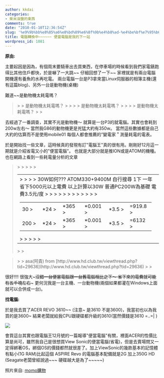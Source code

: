 ```yaml
---
author: kkdai
categories:
- 柴米油鹽的東西
comments: true
date: "2010-01-10T12:36:54Z"
slug: '%e9%9b%bb%e8%85%a6%e8%bd%89%e6%8f%9b%e4%b8%ad-%e4%be%bf%e7%95%b6%e9%9b%bb%e8%85%a6%e6%98%af%e6%88%91%e7%9a%84%e4%b8%8b%e4%b8%80%e7%ab%99'
title: 電腦轉換中~~~~~~ 便當電腦是我的下一站
wordpress_id: 1081
---
```


  

    

      

        

            

             

**原由:**

             

主要起因是因為，有個周末要騎車出去買東西，在停車場的時候看到我們家電錶跑得比其他住戶都快，於是嚇了一大跳~~ 仔細回想了一下~~ 家裡就是有兩台電腦開機還有養魚的水再吃電。 兩台電腦一台是P3拿來當Linux伺服器的相簿主機(還有這篇blog)、另外一台是動物機(桌機)

             

             

難道~~是動物機太耗電嗎？

             

<blockquote>              
> 
> 是動物機太耗電嗎？
> 
>                
> 
> 是動物機太耗電嗎？
> 
>                
> 
> 是動物機太耗電嗎？
> 
>             </blockquote>

             

去經過了一番調查，其實不光是動物機～ 就算是一台P3的就電腦。其實也會耗到200w左右～ 當然我G86的動物機更是兇猛大約有350w。 當然這些數據都是自己大約的估算而不是使用mobile01 每個人都會推薦的”變電家＂測量耗電的電表。

             

             

於是開始找一些文章，這時候真的發現有訂"電腦王"真的很有用。剛剛好12月這一期就是介紹省電又小的"便當電腦"。 也就是大部分就是推ION或是ATOM的機種。 也在網路上看到一些耗電量分析的文章

             

<blockquote>              
> 
>                
> 
>                 <table cellpadding="0" cellspacing="0" id="pid327140" summary="pid327140" ><tbody >                     <tr >                       
> <td class="postcontent" >                         
> 
>                           
> 
> 30W如何???                                
ATOM330+9400M                                 
自行搜尋 1下                                 
一年省下5000元以上電費                                 
以上計算以30W                                 
普通PC200W為基礎 電費3.5元/度                                 
                             <table style="width:432px;" cellspacing="0" class="t_table" ><tbody >                                 <tr >                                   
> <td width="72" >30
> </td>                                    
> <td width="72" >*24
> </td>                                    
> <td width="72" >*365
> </td>                                    
> <td width="72" >*0.001
> </td>                                    
> <td width="72" >*3.5
> </td>                                    
> <td width="72" >=919.8
> </td>                                 </tr>                                  <tr >                                   
> <td >200
> </td>                                    
> <td >*24
> </td>                                    
> <td >*365
> </td>                                    
> <td >*0.001
> </td>                                    
> <td >*3.5
> </td>                                    
> <td >=6132
> </td>                                 </tr>                               </tbody></table>                           
> 
>                         
> 
>                       
> </td>                     </tr>                   </tbody></table>               
> 
>             </blockquote>

          

      

    

  

 

<blockquote>  
> 
> asa(阿貴) from [http://www.hd.club.tw/viewthread.php?tid=29636](http://www.hd.club.tw/viewthread.php?tid=29636)
> 
> </blockquote>

 

很好!!!! 很強大~~~沒錯一台便當電腦跟一台舊電腦相比之下～ 省下來的電費就可能有五千塊左右~~~ 更何況我是一台主機、一台動物機(兩個如果都灌在Windows上面就可以合併成一台)。

 

**找電腦:**

 

於是我去買了ACER REVO 3610~~ (注意~ 是3610 不是3600)，我當初也以為我買的是3600~ 結果老闆就給我CPU跟硬碟都升級的3610(當然價錢是3610 =..=| )

 

![](http://image.momoshop.com.tw/images/89/477089_L.jpg)

 

會買這台其實也跟電腦王12月號的一篇報導"便當電腦"有關，裡面ACER的性價比算是尚可，雖然我自己是很想買View Sonic的便當電腦(省電)，但是去賣場問又一定得綁著OS，綁個OS的價錢都然就很差了。加上ViewSonic的幾款基本的記憶體有點小(1G RAM)比起這個 ASPIRE Revo 的電腦基本配備就是2G 加上350G HD (Seagate老闆曾經說過~~~ 硬碟越大是為了~~~~~)

 

照片來自: [momo購物](http://www.momoshop.com.tw/goods/GoodsDetail.jsp?i_code=477089&str_category_code=16101002&mdiv=16101002&Area=DgrpCategory)
